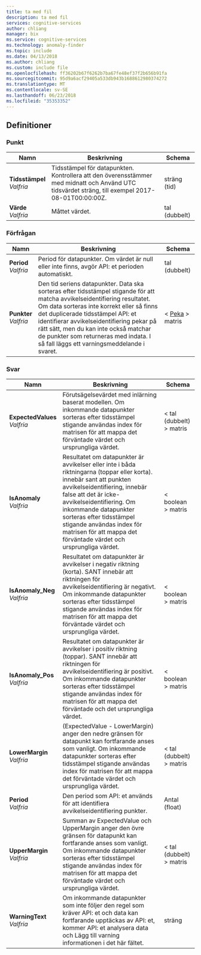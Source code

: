 ```yaml
---
title: ta med fil
description: ta med fil
services: cognitive-services
author: chliang
manager: bix
ms.service: cognitive-services
ms.technology: anomaly-finder
ms.topic: include
ms.date: 04/13/2018
ms.author: chliang
ms.custom: include file
ms.openlocfilehash: ff36202b67f6262b7ba67fe48ef37f2b656b91fa
ms.sourcegitcommit: 95d9a6acf29405a533db943b1688612980374272
ms.translationtype: MT
ms.contentlocale: sv-SE
ms.lasthandoff: 06/23/2018
ms.locfileid: "35353352"
---
```

<a name="definitions"></a>
## <a name="definitions"></a>Definitioner

<a name="point"></a>
### <a name="point"></a>Punkt

|Namn|Beskrivning|Schema|
|---|---|---|
|**Tidsstämpel**  <br>*Valfria*|Tidsstämpel för datapunkten. Kontrollera att den överensstämmer med midnatt och Använd UTC tidsvärdet sträng, till exempel 2017-08-01T00:00:00Z.|sträng (tid)|
|**Värde**  <br>*Valfria*|Måttet värdet.|tal (dubbelt)|


<a name="request"></a>
### <a name="request"></a>Förfrågan

|Namn|Beskrivning|Schema|
|---|---|---|
|**Period**  <br>*Valfria*|Period för datapunkter. Om värdet är null eller inte finns, avgör API: et perioden automatiskt.|tal (dubbelt)|
|**Punkter**  <br>*Valfria*|Den tid seriens datapunkter. Data ska sorteras efter tidsstämpel stigande för att matcha avvikelseidentifiering resultatet. Om data sorteras inte korrekt eller så finns det duplicerade tidsstämpel API: et identifierar avvikelseidentifiering pekar på rätt sätt, men du kan inte också matchar de punkter som returneras med indata. I så fall läggs ett varningsmeddelande i svaret.|< [Peka](#point) > matris|


<a name="response"></a>
### <a name="response"></a>Svar

|Namn|Beskrivning|Schema|
|---|---|---|
|**ExpectedValues**  <br>*Valfria*|Förutsägelsevärdet med inlärning baserat modellen. Om inkommande datapunkter sorteras efter tidsstämpel stigande användas index för matrisen för att mappa det förväntade värdet och ursprungliga värdet.|< tal (dubbelt) > matris|
|**IsAnomaly**  <br>*Valfria*|Resultatet om datapunkter är avvikelser eller inte i båda riktningarna (toppar eller korta). innebär sant att punkten avvikelseidentifiering, innebär false att det är icke-avvikelseidentifiering. Om inkommande datapunkter sorteras efter tidsstämpel stigande användas index för matrisen för att mappa det förväntade värdet och ursprungliga värdet.|< boolean > matris|
|**IsAnomaly_Neg**  <br>*Valfria*|Resultatet om datapunkter är avvikelser i negativ riktning (korta). SANT innebär att riktningen för avvikelseidentifiering är negativt. Om inkommande datapunkter sorteras efter tidsstämpel stigande användas index för matrisen för att mappa det förväntade värdet och ursprungliga värdet.|< boolean > matris|
|**IsAnomaly_Pos**  <br>*Valfria*|Resultatet om datapunkter är avvikelser i positiv riktning (toppar). SANT innebär att riktningen för avvikelseidentifiering är positivt. Om inkommande datapunkter sorteras efter tidsstämpel stigande användas index för matrisen för att mappa det förväntade och det ursprungliga värdet.|< boolean > matris|
|**LowerMargin**  <br>*Valfria*|(ExpectedValue - LowerMargin) anger den nedre gränsen för datapunkt kan fortfarande anses som vanligt. Om inkommande datapunkter sorteras efter tidsstämpel stigande användas index för matrisen för att mappa det förväntade värdet och ursprungliga värdet.|< tal (dubbelt) > matris|
|**Period**  <br>*Valfria*|Den period som API: et används för att identifiera avvikelseidentifiering punkter.|Antal (float)|
|**UpperMargin**  <br>*Valfria*|Summan av ExpectedValue och UpperMargin anger den övre gränsen för datapunkt kan fortfarande anses som vanligt. Om inkommande datapunkter sorteras efter tidsstämpel stigande användas index för matrisen för att mappa det förväntade värdet och ursprungliga värdet.|< tal (dubbelt) > matris|
|**WarningText**  <br>*Valfria*|Om inkommande datapunkter som inte följer den regel som kräver API: et och data kan fortfarande upptäckas av API: et, kommer API: et analysera data och Lägg till varning informationen i det här fältet.|sträng|



